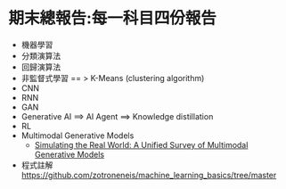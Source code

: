 # 期末總報告:每一科目四份報告
- 機器學習
- 分類演算法
- 回歸演算法
- 非監督式學習 == > K-Means (clustering algorithm)
- CNN
- RNN
- GAN
- Generative AI ==> AI Agent ==> Knowledge distillation
- RL
- Multimodal Generative Models
  - [Simulating the Real World: A Unified Survey of Multimodal Generative Models](https://arxiv.org/abs/2503.04641) 
- 程式註解 https://github.com/zotroneneis/machine_learning_basics/tree/master
